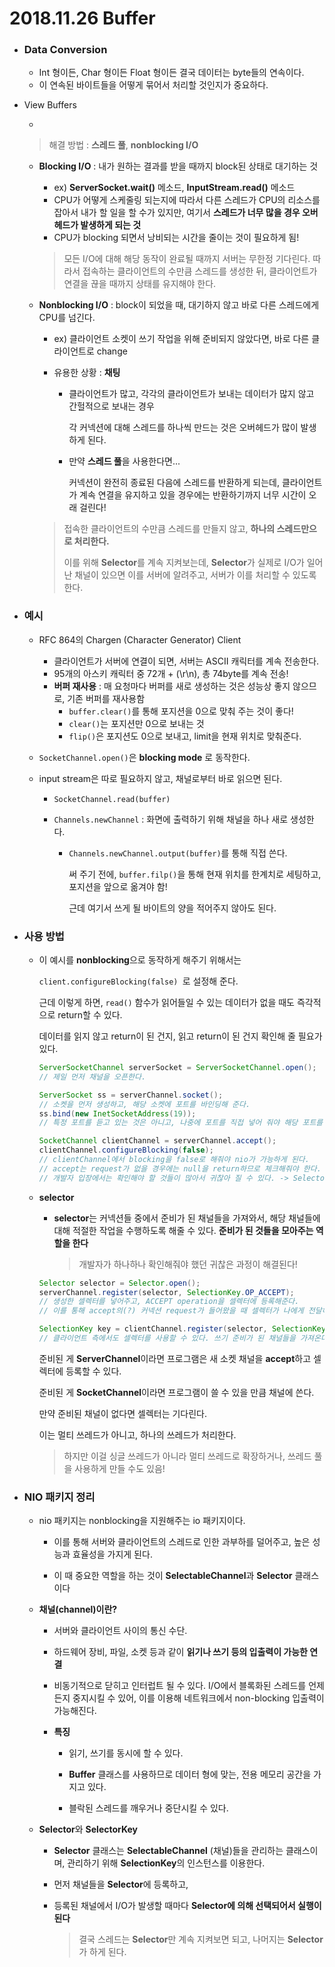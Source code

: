 # 2018.11.26 Buffer

- ### Data Conversion

  - Int 형이든, Char 형이든 Float 형이든 결국 데이터는 byte들의 연속이다.
  - 이 연속된 바이트들을 어떻게 묶어서 처리할 것인지가 중요하다. 

  

- View Buffers

  - 

  > 해결 방법 : **스레드 풀**, **nonblocking I/O**

  

  - **Blocking I/O** : 내가 원하는 결과를 받을 때까지 block된 상태로 대기하는 것

    - ex) **ServerSocket.wait()** 메소드, **InputStream.read()** 메소드
    - CPU가 어떻게 스케줄링 되는지에 따라서 다른 스레드가 CPU의 리소스를 잡아서 내가 할 일을 할 수가 있지만, 여기서 **스레드가 너무 많을 경우 오버헤드가 발생하게 되는 것**
    - CPU가 blocking 되면서 낭비되는 시간을 줄이는 것이 필요하게 됨!

    > 모든 I/O에 대해 해당 동작이 완료될 때까지 서버는 무한정 기다린다. 따라서 접속하는 클라이언트의 수만큼 스레드를 생성한 뒤, 클라이언트가 연결을 끊을 때까지 상태를 유지해야 한다.

    

  - **Nonblocking I/O** : block이 되었을 때, 대기하지 않고 바로 다른 스레드에게 CPU를 넘긴다.

    - ex) 클라이언트 소켓이 쓰기 작업을 위해 준비되지 않았다면, 바로 다른 클라이언트로 change

    - 유용한 상황 : **채팅**

      - 클라이언트가 많고, 각각의 클라이언트가 보내는 데이터가 많지 않고 간헐적으로 보내는 경우

        각 커넥션에 대해 스레드를 하나씩 만드는 것은 오버헤드가 많이 발생하게 된다.

      - 만약 **스레드 풀**을 사용한다면...

        커넥션이 완전히 종료된 다음에 스레드를 반환하게 되는데, 클라이언트가 계속 연결을 유지하고 있을 경우에는 반환하기까지 너무 시간이 오래 걸린다!

    > 접속한 클라이언트의 수만큼 스레드를 만들지 않고, **하나의 스레드만으로 처리한다.**
    >
    > 이를 위해 **Selector**를 계속 지켜보는데, **Selector**가 실제로 I/O가 일어난 채널이 있으면 이를 서버에 알려주고, 서버가 이를 처리할 수 있도록 한다.

    

- ### 예시

  - RFC 864의 Chargen (Character Generator) Client
    - 클라이언트가 서버에 연결이 되면, 서버는 ASCII 캐릭터를 계속 전송한다.
    - 95개의 아스키 캐릭터 중 72개 + (\r\n), 총 74byte를 계속 전송!
    - **버퍼 재사용** : 매 요청마다 버퍼를 새로 생성하는 것은 성능상 좋지 않으므로, 기존 버퍼를 재사용함
      - `buffer.clear()`를 통해 포지션을 0으로 맞춰 주는 것이 좋다!
      - `clear()`는 포지션만 0으로 보내는 것
      - `flip()`은 포지션도 0으로 보내고, limit을 현재 위치로 맞춰준다.

  - `SocketChannel.open()`은 **blocking mode** 로 동작한다. 

  - input stream은 따로 필요하지 않고, 채널로부터 바로 읽으면 된다.

    - `SocketChannel.read(buffer)`

    - `Channels.newChannel` : 화면에 출력하기 위해 채널을 하나 새로 생성한다.

      - `Channels.newChannel.output(buffer)`를 통해 직접 쓴다.

        써 주기 전에, `buffer.filp()`을 통해 현재 위치를 한계치로 세팅하고, 포지션을 앞으로 옮겨야 함!

        근데 여기서 쓰게 될 바이트의 양을 적어주지 않아도 된다.

        

- ### 사용 방법

  - 이 예시를 **nonblocking**으로 동작하게 해주기 위해서는 

    `client.configureBlocking(false) `로 설정해 준다.

    근데 이렇게 하면, `read()` 함수가 읽어들일 수 있는 데이터가 없을 때도 즉각적으로 return할 수 있다.

    데이터를 읽지 않고 return이 된 건지, 읽고 return이 된 건지 확인해 줄 필요가 있다.

    ```java
    ServerSocketChannel serverSocket = ServerSocketChannel.open();
    // 제일 먼저 채널을 오픈한다.
    
    ServerSocket ss = serverChannel.socket();
    // 소켓을 먼저 생성하고, 해당 소켓에 포트를 바인딩해 준다.
    ss.bind(new InetSocketAddress(19));
    // 특정 포트를 듣고 있는 것은 아니고, 나중에 포트를 직접 넣어 줘야 해당 포트를 듣고 있게 된다.
    
    SocketChannel clientChannel = serverChannel.accept();
    clientChannel.configureBlocking(false);
    // clientChannel에서 blocking을 false로 해줘야 nio가 가능하게 된다.
    // accept는 request가 없을 경우에는 null을 return하므로 체크해줘야 한다.
    // 개발자 입장에서는 확인해야 할 것들이 많아서 귀찮아 질 수 있다. -> Selector가 해결!
    ```

    

  - **selector**

    - **selector**는 커넥션들 중에서 준비가 된 채널들을 가져와서, 해당 채널들에 대해 적절한 작업을 수행하도록 해줄 수 있다. **준비가 된 것들을 모아주는 역할을 한다**

      > 개발자가 하나하나 확인해줘야 했던 귀찮은 과정이 해결된다!

    ```java
    Selector selector = Selector.open();
    serverChannel.register(selector, SelectionKey.OP_ACCEPT);
    // 생성한 셀렉터를 넣어주고, ACCEPT operation을 셀렉터에 등록해준다.
    // 이를 통해 accept의(?) 커넥션 request가 들어왔을 때 셀렉터가 나에게 전달해준다.
    
    SelectionKey key = clientChannel.register(selector, SelectionKey.OP_WRITE);
    // 클라이언트 측에서도 셀렉터를 사용할 수 있다. 쓰기 준비가 된 채널들을 가져온다.
    ```

    

    준비된 게 **ServerChannel**이라면 프로그램은 새 소켓 채널을 **accept**하고 셀렉터에 등록할 수 있다.

    준비된 게 **SocketChannel**이라면 프로그램이 쓸 수 있을 만큼 채널에 쓴다.

    만약 준비된 채널이 없다면 셀렉터는 기다린다.

    이는 멀티 쓰레드가 아니고, 하나의 쓰레드가 처리한다.

    > 하지만 이걸 싱글 쓰레드가 아니라 멀티 쓰레드로 확장하거나, 쓰레드 풀을 사용하게 만들 수도 있음!

    

- ### NIO 패키지 정리

  - nio 패키지는 nonblocking을 지원해주는 io 패키지이다.
    - 이를 통해 서버와 클라이언트의 스레드로 인한 과부하를 덜어주고, 높은 성능과 효율성을 가지게 된다.

    - 이 때 중요한 역할을 하는 것이 **SelectableChannel**과 **Selector** 클래스이다

      

  - **채널(channel)이란?**
    - 서버와 클라이언트 사이의 통신 수단.

    - 하드웨어 장비, 파일, 소켓 등과 같이 **읽기나 쓰기 등의 입출력이 가능한 연결**

    - 비동기적으로 닫히고 인터럽트 될 수 있다. I/O에서 블록화된 스레드를 언제든지 중지시킬 수 있어, 이를 이용해 네트워크에서 non-blocking 입출력이 가능해진다.

    - **특징**

      - 읽기, 쓰기를 동시에 할 수 있다.

      - **Buffer** 클래스를 사용하므로 데이터 형에 맞는, 전용 메모리 공간을 가지고 있다.

      - 블락된 스레드를 깨우거나 중단시킬 수 있다.

        

  - **Selector**와 **SelectorKey**

    - **Selector** 클래스는 **SelectableChannel** (채널)들을 관리하는 클래스이며, 관리하기 위해 **SelectionKey**의 인스턴스를 이용한다.

    - 먼저 채널들을 **Selector**에 등록하고,

    - 등록된 채널에서 I/O가 발생할 때마다 **Selector에 의해 선택되어서 실행이 된다**

      > 결국 스레드는 **Selector**만 계속 지켜보면 되고, 나머지는 **Selector**가 하게 된다.